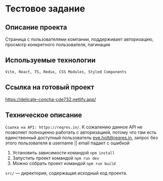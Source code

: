 # Тестовое задание

## Описание проекта

Страница с пользователями компании, поддерживает авторизацию, просмотр конкретного пользователя, пагинация

## Используемые технологии

`Vite, React, TS, Redux, CSS Modules, Styled Components`

## Ссылка на готовый проект

https://delicate-concha-cde732.netlify.app/

## Техническое описание

`Ссылка на API: https://reqres.in/`.
К сожалению данное API не позволяет полноценно работать с авторизацией, потому что там есть единственный
доступный пользователь eve.holt@reqres.in, запрос без этого пользователя в username || email падает с ошибкой

1. Установить зависимости командой `npm install`
2. Запустить проект командой `npm run dev`
3. Можно собрать проект командой `npm run build`

`src/` — директория, содержащая исходный код проекта.
